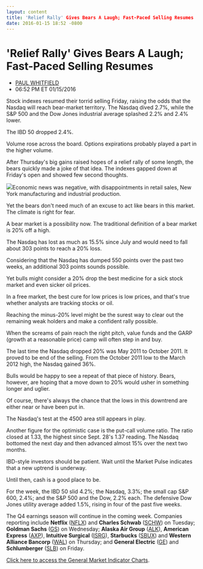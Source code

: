 ```yaml
---
layout: content
title: 'Relief Rally' Gives Bears A Laugh; Fast-Paced Selling Resumes
date: 2016-01-15 18:52 -0800
---
```



'Relief Rally' Gives Bears A Laugh; Fast-Paced Selling Resumes
===============================================================




* [PAUL WHITFIELD](https://www.investors.com/author/whitfieldp/ "Posts by PAUL WHITFIELD")
* 06:52 PM ET 01/15/2016




Stock indexes resumed their torrid selling Friday, raising the odds that the Nasdaq will reach bear-market territory. The Nasdaq dived 2.7%, while the S&P 500 and the Dow Jones industrial average splashed 2.2% and 2.4% lower.


The IBD 50 dropped 2.4%.


Volume rose across the board. Options expirations probably played a part in the higher volume.


After Thursday's big gains raised hopes of a relief rally of some length, the bears quickly made a joke of that idea. The indexes gapped down at Friday's open and showed few second thoughts.


![](http://ibdcmsprod10/wp-content/uploads/2016/01/MPv_500_011516-e1453250503687.gif)Economic news was negative, with disappointments in retail sales, New York manufacturing and industrial production.


Yet the bears don't need much of an excuse to act like bears in this market. The climate is right for fear.


A bear market is a possibility now. The traditional definition of a bear market is 20% off a high.


The Nasdaq has lost as much as 15.5% since July and would need to fall about 303 points to reach a 20% loss.


Considering that the Nasdaq has dumped 550 points over the past two weeks, an additional 303 points sounds possible.


Yet bulls might consider a 20% drop the best medicine for a sick stock market and even sicker oil prices.


In a free market, the best cure for low prices is low prices, and that's true whether analysts are tracking stocks or oil.


Reaching the minus-20% level might be the surest way to clear out the remaining weak holders and make a confident rally possible.


When the screams of pain reach the right pitch, value funds and the GARP (growth at a reasonable price) camp will often step in and buy.


The last time the Nasdaq dropped 20% was May 2011 to October 2011. It proved to be end of the selling. From the October 2011 low to the March 2012 high, the Nasdaq gained 36%.


Bulls would be happy to see a repeat of that piece of history. Bears, however, are hoping that a move down to 20% would usher in something longer and uglier.


Of course, there's always the chance that the lows in this downtrend are either near or have been put in.


The Nasdaq's test at the 4500 area still appears in play.


Another figure for the optimistic case is the put-call volume ratio. The ratio closed at 1.33, the highest since Sept. 28's 1.37 reading. The Nasdaq bottomed the next day and then advanced almost 15% over the next two months.


IBD-style investors should be patient. Wait until the Market Pulse indicates that a new uptrend is underway.


Until then, cash is a good place to be.


For the week, the IBD 50 slid 4.2%; the Nasdaq, 3.3%; the small cap S&P 600, 2.4%; and the S&P 500 and the Dow, 2.2% each. The defensive Dow Jones utility average added 1.5%, rising in four of the past five weeks.


The Q4 earnings season will continue in the coming week. Companies reporting include **Netflix** ([NFLX](https://research.investors.com/quote.aspx?symbol=NFLX)) and **Charles Schwab** ([SCHW](https://research.investors.com/quote.aspx?symbol=SCHW)) on Tuesday; **Goldman Sachs** ([GS](https://research.investors.com/quote.aspx?symbol=GS)) on Wednesday; **Alaska Air Group** ([ALK](https://research.investors.com/quote.aspx?symbol=ALK)), **American Express** ([AXP](https://research.investors.com/quote.aspx?symbol=AXP)), **Intuitive Surgical** ([ISRG](https://research.investors.com/quote.aspx?symbol=ISRG)), **Starbucks** ([SBUX](https://research.investors.com/quote.aspx?symbol=SBUX)) and **Western Alliance Bancorp** ([WAL](https://research.investors.com/quote.aspx?symbol=WAL)) on Thursday; and **General Electric** ([GE](https://research.investors.com/quote.aspx?symbol=GE)) and **Schlumberger** ([SLB](https://research.investors.com/quote.aspx?symbol=SLB)) on Friday.


[Click here to access the General Market Indicator Charts](https://www.investors.com/pdf/GMI_011916.pdf).




